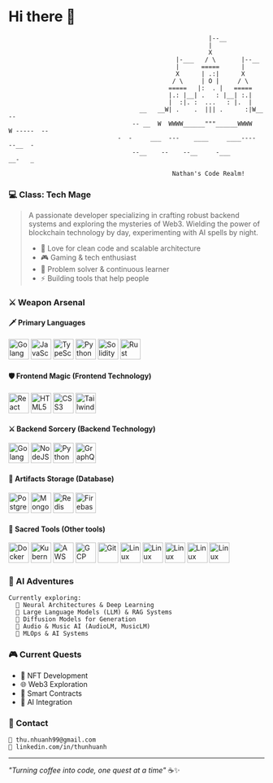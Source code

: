 # Hi there 👋

```
                                                       |--__
                                                       |
                                                       X
                                              |-___   / \       |--__
                                              |      =====      |
                                              X      | .:|      X
                                             / \     | O |     / \
                                            =====   |:  . |   =====
                                            |.: |__| .   : |__| :.|
                                            |  :|. :  ...   : |.  |
                                    __   __W| .    .  ||| .      :|W__  --
                                  -- __  W  WWWW______"""______WWWW   W -----  --
                              -  -     ___  ---    ____     ____----       --__  -
                                  --__    --    --__     -___        __-   _
 
                                             Nathan's Code Realm! 
```
### 💻 Class: Tech Mage
> A passionate developer specializing in crafting robust backend systems and exploring the mysteries of Web3. 
> Wielding the power of blockchain technology by day, experimenting with AI spells by night.
> 
> - 🌟 Love for clean code and scalable architecture
> - 🎮 Gaming & tech enthusiast
> - 🔧 Problem solver & continuous learner
> - ⚡ Building tools that help people

### ⚔️ Weapon Arsenal
#### 🗡️ Primary Languages
<picture>
  <source media="(prefers-color-scheme: dark)" srcset="https://cdn.jsdelivr.net/gh/devicons/devicon/icons/go/go-original-wordmark.svg">
  <source media="(prefers-color-scheme: light)" srcset="https://cdn.jsdelivr.net/gh/devicons/devicon/icons/go/go-original-wordmark.svg">
  <img alt="Golang" width="40" height="40" src="https://cdn.jsdelivr.net/gh/devicons/devicon/icons/go/go-original-wordmark.svg">
</picture>
<picture>
  <img alt="JavaScript" width="40" height="40" src="https://cdn.jsdelivr.net/gh/devicons/devicon/icons/javascript/javascript-original.svg">
</picture>
<picture>
  <img alt="TypeScript" width="40" height="40" src="https://cdn.jsdelivr.net/gh/devicons/devicon/icons/typescript/typescript-original.svg">
</picture>
<picture>
  <img alt="Python" width="40" height="40" src="https://cdn.jsdelivr.net/gh/devicons/devicon/icons/python/python-original.svg">
</picture>
<picture>
  <img alt="Solidity" width="40" height="40" src="https://cdn.jsdelivr.net/gh/devicons/devicon/icons/solidity/solidity-original.svg">
</picture>
<picture>
  <img alt="Rust" width="40" height="40" src="https://cdn.jsdelivr.net/gh/devicons/devicon/icons/rust/rust-original.svg">
</picture>

#### 🛡️ Frontend Magic (Frontend Technology)
<picture>
  <img alt="React" width="40" height="40" src="https://cdn.jsdelivr.net/gh/devicons/devicon/icons/react/react-original.svg">
</picture>
<picture>
  <img alt="HTML5" width="40" height="40" src="https://cdn.jsdelivr.net/gh/devicons/devicon/icons/html5/html5-original.svg">
</picture>
<picture>
  <img alt="CSS3" width="40" height="40" src="https://cdn.jsdelivr.net/gh/devicons/devicon/icons/css3/css3-original.svg">
</picture>
<picture>
  <img alt="TailwindCSS" width="40" height="40" src="https://cdn.jsdelivr.net/gh/devicons/devicon/icons/tailwindcss/tailwindcss-original.svg">
</picture>

#### ⚔️ Backend Sorcery (Backend Technology)
<picture>
  <img alt="Golang" width="40" height="40" src="https://cdn.jsdelivr.net/gh/devicons/devicon/icons/go/go-original-wordmark.svg">
</picture>
<picture>
  <img alt="NodeJS" width="40" height="40" src="https://cdn.jsdelivr.net/gh/devicons/devicon/icons/nodejs/nodejs-original.svg">
</picture>
<picture>
  <img alt="Python" width="40" height="40" src="https://cdn.jsdelivr.net/gh/devicons/devicon/icons/python/python-original.svg">
</picture>
<picture>
  <img alt="GraphQL" width="40" height="40" src="https://cdn.jsdelivr.net/gh/devicons/devicon/icons/graphql/graphql-plain.svg">
</picture>

#### 🏺 Artifacts Storage (Database)
<picture>
  <img alt="PostgreSQL" width="40" height="40" src="https://cdn.jsdelivr.net/gh/devicons/devicon/icons/postgresql/postgresql-original.svg">
</picture>
<picture>
  <img alt="MongoDB" width="40" height="40" src="https://cdn.jsdelivr.net/gh/devicons/devicon/icons/mongodb/mongodb-original.svg">
</picture>
<picture>
  <img alt="Redis" width="40" height="40" src="https://cdn.jsdelivr.net/gh/devicons/devicon/icons/redis/redis-original.svg">
</picture>
<picture>
  <img alt="Firebase" width="40" height="40" src="https://cdn.jsdelivr.net/gh/devicons/devicon/icons/firebase/firebase-plain.svg">
</picture>

#### 🧪 Sacred Tools (Other tools)
<picture>
  <img alt="Docker" width="40" height="40" src="https://cdn.jsdelivr.net/gh/devicons/devicon/icons/docker/docker-original.svg">
</picture>
<picture>
  <img alt="Kubernetes" width="40" height="40" src="https://cdn.jsdelivr.net/gh/devicons/devicon/icons/kubernetes/kubernetes-original.svg">
</picture>
<picture>
  <img alt="AWS" width="40" height="40" src="https://cdn.jsdelivr.net/gh/devicons/devicon/icons/amazonwebservices/amazonwebservices-original-wordmark.svg">
</picture>
<picture>
  <img alt="GCP" width="40" height="40" src="https://cdn.jsdelivr.net/gh/devicons/devicon/icons/googlecloud/googlecloud-original.svg">
</picture>
<picture>
  <img alt="Git" width="40" height="40" src="https://cdn.jsdelivr.net/gh/devicons/devicon/icons/git/git-original.svg">
</picture>
<picture>
  <img alt="Linux" width="40" height="40" src="https://cdn.jsdelivr.net/gh/devicons/devicon/icons/linux/linux-original.svg">
</picture> 
<picture>
  <img alt="Linux" width="40" height="40" src="https://cdn.jsdelivr.net/gh/devicons/devicon/icons/prometheus/prometheus-original.svg">
</picture>
<picture>
  <img alt="Linux" width="40" height="40" src="https://cdn.jsdelivr.net/gh/devicons/devicon/icons/grafana/grafana-original.svg">
</picture>
<picture>
  <img alt="Linux" width="40" height="40" src="https://cdn.jsdelivr.net/gh/devicons/devicon/icons/argocd/argocd-original.svg">
</picture>
<picture>
  <img alt="Linux" width="40" height="40" src="https://cdn.jsdelivr.net/gh/devicons/devicon/icons/elasticsearch/elasticsearch-original.svg">
</picture>



### 🤖 AI Adventures
```
Currently exploring:
  🧠 Neural Architectures & Deep Learning
  🔮 Large Language Models (LLM) & RAG Systems
  🎨 Diffusion Models for Generation
  🎵 Audio & Music AI (AudioLM, MusicLM)
  🎯 MLOps & AI Systems
```

### 🎮 Current Quests
- 🎨 NFT Development
- 🌐 Web3 Exploration
- 📜 Smart Contracts
- 🤖 AI Integration

### 🌟 Contact
```
📧 thu.nhuanh99@gmail.com
🔗 linkedin.com/in/thunhuanh
```

---
*"Turning coffee into code, one quest at a time"* ☕✨
